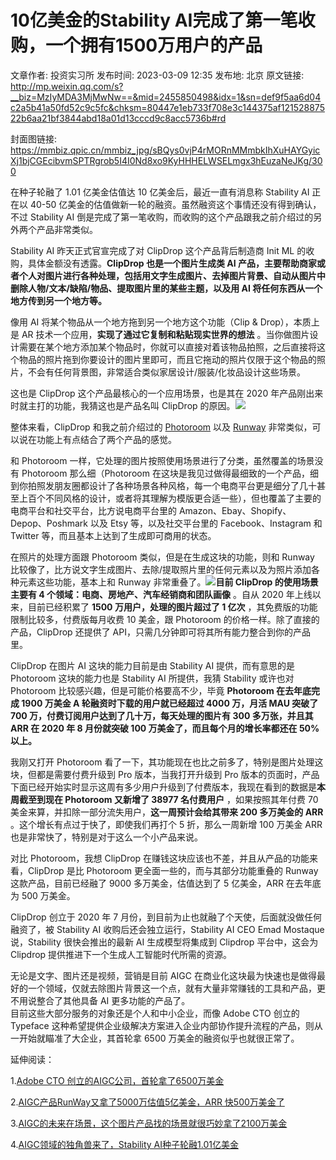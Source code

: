 # 10亿美金的Stability AI完成了第一笔收购，一个拥有1500万用户的产品

文章作者: 投资实习所
发布时间: 2023-03-09 12:35
发布地: 北京
原文链接: http://mp.weixin.qq.com/s?__biz=MzIyMDA3MjMwNw==&mid=2455850498&idx=1&sn=def9f5aa6d04c2a5b41a50fd52c9c5fc&chksm=80447e1eb733f708e3c144375af12152887522b6aa21bf3844abd18a01d13cccd9c8acc5736b#rd

封面图链接: https://mmbiz.qpic.cn/mmbiz_jpg/sBQys0vjP4rMORnMMmbkIhXuHAYGyicXj1bjCGEcibvmSPTRgrob5I4I0Nd8xo9KyHHHELWSELmgx3hEuzaNeJKg/300

在种子轮融了 1.01 亿美金估值达 10 亿美金后，最近一直有消息称 Stability AI 正在以 40-50
亿美金的估值做新一轮的融资。虽然融资这个事情还没有得到确认，不过 Stability AI
倒是完成了第一笔收购，而收购的这个产品跟我之前介绍过的另外两个产品非常类似。

Stability AI 昨天正式官宣完成了对 ClipDrop 这个产品背后制造商 Init ML 的收购，具体金额没有透露。**ClipDrop
也是一个图片生成类 AI
产品，主要帮助商家或者个人对图片进行各种处理，包括用文字生成图片、去掉图片背景、自动从图片中删除人物/文本/缺陷/物品、提取图片里的某些主题，以及用 AI
将任何东西从一个地方传到另一个地方等。**

像用 AI 将某个物品从一个地方拖到另一个地方这个功能（Clip & Drop），本质上是 AR 技术一个应用，**实现了通过它复制和粘贴现实世界的想法**
。当你做图片设计需要在某个地方添加某个物品时，你就可以直接对着该物品拍照，之后直接将这个物品的照片拖到你要设计的图片里即可，而且它拖动的照片仅限于这个物品的照片，不会有任何背景图，非常适合类似家居设计/服装/化妆品设计这些场景。

这也是 ClipDrop 这个产品最核心的一个应用场景，也是其在 2020 年产品刚出来时就主打的功能，我猜这也是产品名叫 ClipDrop
的原因。![](https://mmbiz.qpic.cn/mmbiz_jpg/sBQys0vjP4rMORnMMmbkIhXuHAYGyicXjI3hWo1mWRfjYprP8g8siaBmicVUogD7z0AQzRv5A409lg9r1FAkPHoWA/640?wx_fmt=jpeg)

整体来看，ClipDrop 和我之前介绍过的
[Photoroom](http://mp.weixin.qq.com/s?__biz=MzIyMDA3MjMwNw==&mid=2455850275&idx=1&sn=8ffca981ff591c89f849900a2d53b3e0&chksm=80447d3fb733f42944ae7cd4d2d400b7ca18f2d455dd9ab2e8963c9bc75bd5ee286e1ec9e9e1&scene=21#wechat_redirect)
以及
[Runway](http://mp.weixin.qq.com/s?__biz=MzIyMDA3MjMwNw==&mid=2455850367&idx=1&sn=505420a0adef94ac8498ca02155a2646&chksm=80447d63b733f4757002e73c75839474d21234a092196a4b6d9b100574c917d203b56176322a&scene=21#wechat_redirect)
非常类似，可以说在功能上有点结合了两个产品的感觉。

和 Photoroom 一样，它处理的图片按照使用场景进行了分类，虽然覆盖的场景没有 Photoroom 那么细（Photoroom
在这块是我见过做得最细致的一个产品，细到你拍照发朋友圈都设计了各种场景各种风格，每一个电商平台更是细分了几十甚至上百个不同风格的设计，或者将其理解为模版更合适一些），但也覆盖了主要的电商平台和社交平台，比方说电商平台里的
Amazon、Ebay、Shopify、Depop、Poshmark 以及 Etsy 等，以及社交平台里的 Facebook、Instagram 和
Twitter 等，而且基本上达到了生成即可商用的状态。

在照片的处理方面跟 Photoroom 类似，但是在生成这块的功能，则和 Runway
比较像了，比方说文字生成图片、去除/提取照片里的任何元素以及为照片添加各种元素这些功能，基本上和 Runway
非常重叠了。![](https://mmbiz.qpic.cn/mmbiz_jpg/sBQys0vjP4rMORnMMmbkIhXuHAYGyicXjHIGFpQXXoKibZGNcJqqTAFelI5dDIOAWtDSlgibykkKNib5icssW8TVPPg/640?wx_fmt=jpeg)**目前
ClipDrop 的使用场景主要有 4 个领域：电商、房地产、汽车经销商和团队画像** 。自从 2020 年上线以来，目前已经积累了 **1500
万用户，处理的图片超过了 1 亿次** ，其免费版的功能限制比较多，付费版每月收费 10 美金，跟 Photoroom
的价格一样。除了直接的产品，ClipDrop 还提供了 API，只需几分钟即可将其所有能力整合到你的产品里。

ClipDrop 在图片 AI 这块的能力目前是由 Stability AI 提供，而有意思的是 Photoroom 这块的能力也是 Stability
AI 所提供，我猜 Stability 或许也对 Photoroom 比较感兴趣，但是可能价格要高不少，毕竟 **Photoroom 在去年底完成 1900
万美金 A 轮融资时下载的用户就已经超过 4000 万，月活 MAU 突破了 700 万，付费订阅用户达到了几十万，每天处理的图片有 300 多万张，并且其
ARR 在 2020 年 8 月份就突破 100 万美金了，而且每个月的增长率都还在 50%以上。**

我刚又打开 Photoroom 看了一下，其功能现在也比之前多了，特别是图片处理这块，但都是需要付费升级到 Pro 版本，当我打开升级到 Pro
版本的页面时，产品下面已经开始实时显示这周有多少用户升级到了付费版本，我现在看到的数据是**本周截至到现在 Photoroom 又新增了 38977
名付费用户** ，如果按照其年付费 70 美金来算，并扣除一部分流失用户，**这一周预计会给其带来 200 多万美金的 ARR**
。这个增长有点过于快了，即使我们再打个 5 折，那么一周新增 100 万美金 ARR 也是非常快了，特别是对于这么一个小产品来说。

对比 Photoroom，我想 ClipDrop 在赚钱这块应该也不差，并且从产品的功能来看，ClipDrop 是比 Photoroom
更全面一些的，而与其部分功能重叠的 Runway 这款产品，目前已经融了 9000 多万美金，估值达到了 5 亿美金，ARR 在去年底为 500 万美金。

ClipDrop 创立于 2020 年 7 月份，到目前为止也就融了个天使，后面就没做任何融资了，被 Stability AI
收购后还会独立运行，Stability AI CEO Emad Mostaque 说，Stability 很快会推出的最新 AI 生成模型将集成到
Clipdrop 平台中，这会为 Clipdrop 提供推进下一个生成人工智能时代所需的资源。

无论是文字、图片还是视频，营销是目前 AIGC
在商业化这块最为快速也是做得最好的一个领域，仅就去除图片背景这一个点，就有大量非常赚钱的工具和产品，更不用说整合了其他具备 AI 更多功能的产品了。  
目前这些大部分服务的对象还是个人和中小企业，而像 Adobe CTO 创立的 Typeface
这种希望提供企业级解决方案进入企业内部协作提升流程的产品，则从一开始就瞄准了大企业，其首轮拿 6500 万美金的融资似乎也就很正常了。

延伸阅读：

1.[Adobe CTO
创立的AIGC公司，首轮拿了6500万美金](http://mp.weixin.qq.com/s?__biz=MzIyMDA3MjMwNw==&mid=2455850491&idx=1&sn=9abb2a1caf1bc6c4c58bf6c1cc037cc8&chksm=80447de7b733f4f1b2e653429ab056ff7fda834b3b66719b17ed1dff863fd14495a613442f59&scene=21#wechat_redirect)

2.[AIGC产品RunWay又拿了5000万估值5亿美金，ARR
快500万美金了](http://mp.weixin.qq.com/s?__biz=MzIyMDA3MjMwNw==&mid=2455850367&idx=1&sn=505420a0adef94ac8498ca02155a2646&chksm=80447d63b733f4757002e73c75839474d21234a092196a4b6d9b100574c917d203b56176322a&scene=21#wechat_redirect)

3.[AIGC的未来在场景，这个图片产品找的场景就很巧妙拿了2100万美金](http://mp.weixin.qq.com/s?__biz=MzIyMDA3MjMwNw==&mid=2455850275&idx=1&sn=8ffca981ff591c89f849900a2d53b3e0&chksm=80447d3fb733f42944ae7cd4d2d400b7ca18f2d455dd9ab2e8963c9bc75bd5ee286e1ec9e9e1&scene=21#wechat_redirect)

4.[AIGC领域的独角兽来了，Stability
AI种子轮融1.01亿美金](http://mp.weixin.qq.com/s?__biz=MzIyMDA3MjMwNw==&mid=2455850203&idx=1&sn=0fc48471cba9c49a3bfe1e23cf113f7b&chksm=80447cc7b733f5d15725e69462afc5bbb505593c92f751ed95225980773b1410a56389a4e977&scene=21#wechat_redirect)

  

